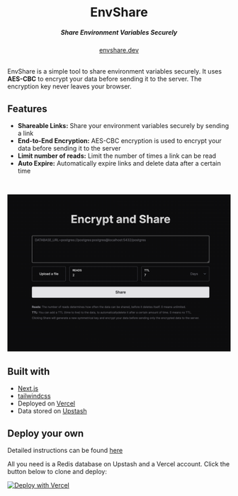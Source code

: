 <div align="center">
    <h1 align="center">EnvShare</h1>
    <h5>Share Environment Variables Securely</h5>
</div>

<div align="center">
  <a href="https://envshare.dev">envshare.dev</a>
</div>
<br/>

EnvShare is a simple tool to share environment variables securely. It uses **AES-CBC** to encrypt your data before sending it to the server. The encryption key never leaves your browser.


## Features

- **Shareable Links:** Share your environment variables securely by sending a link
- **End-to-End Encryption:** AES-CBC encryption is used to encrypt your data before sending it to the server
- **Limit number of reads:** Limit the number of times a link can be read
- **Auto Expire:** Automatically expire links and delete data after a certain time

<br/>



![](img/envshare.png)

## Built with
- [Next.js](https://nextjs.org)
- [tailwindcss](https://tailwindcss.com)
- Deployed on [Vercel](https://vercel.com)
- Data stored on [Upstash](https://upstash.com)



## Deploy your own

Detailed instructions can be found [here](https://envshare.dev/deploy)


All you need is a Redis database on Upstash and a Vercel account. Click the button below to clone and deploy:

[![Deploy with Vercel](https://vercel.com/button)](hhttps://vercel.com/new/clone?repository-url=https%3A%2F%2Fgithub.com%2Fchronark%2Fenvshare&env=UPSTASH_REDIS_REST_URL,UPSTASH_REDIS_REST_TOKEN&demo-title=Share%20Environment%20Variables%20Securely&demo-url=https%3A%2F%2Fenvshare-chronark.vercel.app)
 
